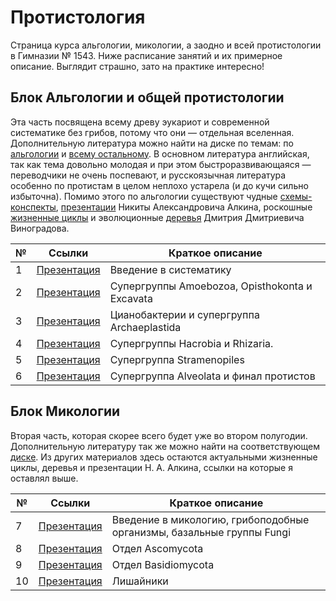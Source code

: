 # Протистология

Страница курса альгологии, микологии, а заодно и всей протистологии в Гимназии № 1543. Ниже расписание занятий и их примерное описание. Выглядит страшно, зато на практике интересно! 

## Блок Альгологии и общей протистологии

Эта часть посвящена всему древу эукариот и современной систематике без грибов, потому что они — отдельная вселенная. Дополнительную литература можно найти на диске по темам: по [альгологии](https://disk.yandex.ru/d/rsVhL0oTbQ1gIA) и [всему остальному](https://disk.yandex.ru/d/05C96DIuoyT1kw). В основном литература английская, так как тема довольно молодая и при этом быстроразвивающаяся — переводчики не очень поспевают, и русскоязычная литература особенно по протистам в целом неплохо устарела (и до кучи сильно избыточна). Помимо этого по альгологии существуют чудные [схемы-конспекты](https://vk.com/wall-93139590_3637), [презентации](https://disk.yandex.ru/d/Lr-NtEc1aBNtnQ) Никиты Александровича Алкина, роскошные [жизненные циклы](https://disk.yandex.ru/d/Oi78koAjcBpBfg) и эволюционные [деревья](https://disk.yandex.ru/d/Dm4B2so9mS7WDg) Дмитрия Дмитриевича Виноградова.

| № | Ссылки | Краткое описание | 
| ----------- | ----------- | ----------- | 
| 1 | [Презентация](https://disk.yandex.ru/i/13uu3nP4dwNSRA) | Введение в систематику | 
| 2 | [Презентация](https://disk.yandex.ru/i/W3vx6CSxp14Ipw) | Супергруппы Amoebozoa, Opisthokonta и Excavata | 
| 3 | [Презентация](https://disk.yandex.ru/i/RNrJqt3Qz6c0lA) | Цианобактерии и супергруппа Archaeplastida | 
| 4 | [Презентация](https://disk.yandex.ru/i/Y-MLLZDFnXN-UA) | Супергруппы Hacrobia и Rhizaria. | 
| 5 | [Презентация](https://disk.yandex.ru/i/8KOzYuvYENWkaA) | Супергруппа Stramenopiles | 
| 6 | [Презентация](https://disk.yandex.ru/i/y6Qh7htopTn9fg) | Супергруппа Alveolata и финал протистов | 

 ## Блок Микологии

Вторая часть, которая скорее всего будет уже во втором полугодии. Дополнительную литературу так же можно найти на соответствующем [диске](https://disk.yandex.ru/d/b-XGSK4ACbOysQ). Из других материалов здесь остаются актуальными жизненные циклы, деревья и презентации Н. А. Алкина, ссылки на которые я оставлял выше. 

| № | Ссылки | Краткое описание | 
| ----------- | ----------- | ----------- |
| 7 | [Презентация](https://disk.yandex.ru/i/qth-U4kRXsHe0A) | Введение в микологию, грибоподобные организмы, базальные группы Fungi | 
| 8 | [Презентация](https://disk.yandex.ru/i/EKemLzfxU7LeVg) | Отдел Ascomycota | 
| 9 | [Презентация](https://disk.yandex.ru/i/rDZHBS-7k6FRPw) | Отдел Basidiomycota | 
| 10 | [Презентация](https://disk.yandex.ru/i/tQJ4rTXydFtG2w) | Лишайники | 

